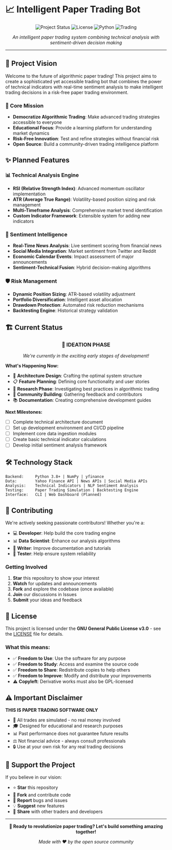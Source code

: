 # 📈 Intelligent Paper Trading Bot

<div align="center">

![Project Status](https://img.shields.io/badge/Status-Ideation%20Phase-orange?style=for-the-badge&logo=lightbulb)
![License](https://img.shields.io/badge/License-GNU%20GPL%20v3-blue?style=for-the-badge&logo=gnu)
![Python](https://img.shields.io/badge/Python-3.8+-yellow?style=for-the-badge&logo=python)
![Trading](https://img.shields.io/badge/Trading-Paper%20Only-green?style=for-the-badge&logo=trending-up)

*An intelligent paper trading system combining technical analysis with sentiment-driven decision making*

---

</div>

## 🚀 Project Vision

Welcome to the future of algorithmic paper trading! This project aims to create a sophisticated yet accessible trading bot that combines the power of technical indicators with real-time sentiment analysis to make intelligent trading decisions in a risk-free paper trading environment.

### 🎯 Core Mission
- **Democratize Algorithmic Trading**: Make advanced trading strategies accessible to everyone
- **Educational Focus**: Provide a learning platform for understanding market dynamics
- **Risk-Free Innovation**: Test and refine strategies without financial risk
- **Open Source**: Build a community-driven trading intelligence platform

## ✨ Planned Features

### 📊 Technical Analysis Engine
- **RSI (Relative Strength Index)**: Advanced momentum oscillator implementation
- **ATR (Average True Range)**: Volatility-based position sizing and risk management
- **Multi-Timeframe Analysis**: Comprehensive market trend identification
- **Custom Indicator Framework**: Extensible system for adding new indicators

### 🧠 Sentiment Intelligence
- **Real-Time News Analysis**: Live sentiment scoring from financial news
- **Social Media Integration**: Market sentiment from Twitter and Reddit
- **Economic Calendar Events**: Impact assessment of major announcements
- **Sentiment-Technical Fusion**: Hybrid decision-making algorithms

### 🛡️ Risk Management
- **Dynamic Position Sizing**: ATR-based volatility adjustment
- **Portfolio Diversification**: Intelligent asset allocation
- **Drawdown Protection**: Automated risk reduction mechanisms
- **Backtesting Engine**: Historical strategy validation

## 🏗️ Current Status

<div align="center">

### 🔄 IDEATION PHASE

*We're currently in the exciting early stages of development!*

</div>

**What's Happening Now:**
- 🎨 **Architecture Design**: Crafting the optimal system structure
- 📋 **Feature Planning**: Defining core functionality and user stories  
- 🔬 **Research Phase**: Investigating best practices in algorithmic trading
- 🤝 **Community Building**: Gathering feedback and contributors
- 📚 **Documentation**: Creating comprehensive development guides

**Next Milestones:**
- [ ] Complete technical architecture document
- [ ] Set up development environment and CI/CD pipeline
- [ ] Implement core data ingestion modules
- [ ] Create basic technical indicator calculations
- [ ] Develop initial sentiment analysis framework

## 🛠️ Technology Stack

```
Backend:     Python 3.8+ | NumPy | yfinance
Data:        Yahoo Finance API | News APIs | Social Media APIs
Analysis:    Technical Indicators | NLP Sentiment Analysis
Testing:     Paper Trading Simulation | Backtesting Engine
Interface:   CLI | Web Dashboard (Planned)
```

## 🤝 Contributing

We're actively seeking passionate contributors! Whether you're a:
- 💻 **Developer**: Help build the core trading engine
- 📊 **Data Scientist**: Enhance our analysis algorithms  
- 📝 **Writer**: Improve documentation and tutorials
- 🧪 **Tester**: Help ensure system reliability

### Getting Involved
1. **Star** this repository to show your interest
2. **Watch** for updates and announcements
3. **Fork** and explore the codebase (once available)
4. **Join** our discussions in Issues
5. **Submit** your ideas and feedback

## 📄 License

This project is licensed under the **GNU General Public License v3.0** - see the [LICENSE](LICENSE) file for details.

### What this means:
- ✅ **Freedom to Use**: Use the software for any purpose
- ✅ **Freedom to Study**: Access and examine the source code
- ✅ **Freedom to Share**: Redistribute copies to help others
- ✅ **Freedom to Improve**: Modify and distribute your improvements
- ⚠️ **Copyleft**: Derivative works must also be GPL-licensed

## ⚠️ Important Disclaimer

**THIS IS PAPER TRADING SOFTWARE ONLY**

- 📝 All trades are simulated - no real money involved
- 🎓 Designed for educational and research purposes
- 📊 Past performance does not guarantee future results
- ⚖️ Not financial advice - always consult professionals
- 🔒 Use at your own risk for any real trading decisions

## 🌟 Support the Project

If you believe in our vision:
- ⭐ **Star** this repository
- 🍴 **Fork** and contribute code
- 🐛 **Report** bugs and issues
- 💡 **Suggest** new features
- 📢 **Share** with other traders and developers

---

<div align="center">

**🚀 Ready to revolutionize paper trading? Let's build something amazing together!**

*Made with ❤️ by the open source community*

</div>
